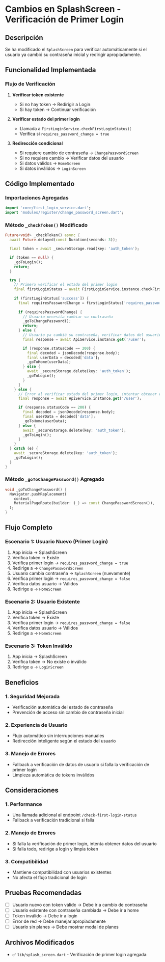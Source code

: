 # Cambios en SplashScreen - Verificación de Primer Login

## Descripción

Se ha modificado el `SplashScreen` para verificar automáticamente si el usuario ya cambió su contraseña inicial y redirigir apropiadamente.

## Funcionalidad Implementada

### Flujo de Verificación

1. **Verificar token existente**
   - Si no hay token → Redirigir a Login
   - Si hay token → Continuar verificación

2. **Verificar estado del primer login**
   - Llamada a `FirstLoginService.checkFirstLoginStatus()`
   - Verifica si `requires_password_change = true`

3. **Redirección condicional**
   - Si requiere cambio de contraseña → `ChangePasswordScreen`
   - Si no requiere cambio → Verificar datos del usuario
   - Si datos válidos → `HomeScreen`
   - Si datos inválidos → `LoginScreen`

## Código Implementado

### Importaciones Agregadas
```dart
import 'core/first_login_service.dart';
import 'modules/register/change_password_screen.dart';
```

### Método `_checkToken()` Modificado
```dart
Future<void> _checkToken() async {
  await Future.delayed(const Duration(seconds: 3));

  final token = await _secureStorage.read(key: 'auth_token');

  if (token == null) {
    _goToLogin();
    return;
  }

  try {
    // Primero verificar el estado del primer login
    final firstLoginStatus = await FirstLoginService.instance.checkFirstLoginStatus();
    
    if (firstLoginStatus['success']) {
      final requiresPasswordChange = firstLoginStatus['requires_password_change'] ?? false;
      
      if (requiresPasswordChange) {
        // Usuario necesita cambiar su contraseña
        _goToChangePassword();
        return;
      } else {
        // Usuario ya cambió su contraseña, verificar datos del usuario
        final response = await ApiService.instance.get('/user');

        if (response.statusCode == 200) {
          final decoded = jsonDecode(response.body);
          final userData = decoded['data'];
          _goToHome(userData);
        } else {
          await _secureStorage.delete(key: 'auth_token');
          _goToLogin();
        }
      }
    } else {
      // Error al verificar estado del primer login, intentar obtener datos del usuario
      final response = await ApiService.instance.get('/user');

      if (response.statusCode == 200) {
        final decoded = jsonDecode(response.body);
        final userData = decoded['data'];
        _goToHome(userData);
      } else {
        await _secureStorage.delete(key: 'auth_token');
        _goToLogin();
      }
    }
  } catch (e) {
    await _secureStorage.delete(key: 'auth_token');
    _goToLogin();
  }
}
```

### Método `_goToChangePassword()` Agregado
```dart
void _goToChangePassword() {
  Navigator.pushReplacement(
    context,
    MaterialPageRoute(builder: (_) => const ChangePasswordScreen()),
  );
}
```

## Flujo Completo

### Escenario 1: Usuario Nuevo (Primer Login)
1. App inicia → SplashScreen
2. Verifica token → Existe
3. Verifica primer login → `requires_password_change = true`
4. Redirige a → `ChangePasswordScreen`
5. Usuario cambia contraseña → `SplashScreen` (nuevamente)
6. Verifica primer login → `requires_password_change = false`
7. Verifica datos usuario → Válidos
8. Redirige a → `HomeScreen`

### Escenario 2: Usuario Existente
1. App inicia → SplashScreen
2. Verifica token → Existe
3. Verifica primer login → `requires_password_change = false`
4. Verifica datos usuario → Válidos
5. Redirige a → `HomeScreen`

### Escenario 3: Token Inválido
1. App inicia → SplashScreen
2. Verifica token → No existe o inválido
3. Redirige a → `LoginScreen`

## Beneficios

### 1. **Seguridad Mejorada**
- Verificación automática del estado de contraseña
- Prevención de acceso sin cambio de contraseña inicial

### 2. **Experiencia de Usuario**
- Flujo automático sin interrupciones manuales
- Redirección inteligente según el estado del usuario

### 3. **Manejo de Errores**
- Fallback a verificación de datos de usuario si falla la verificación de primer login
- Limpieza automática de tokens inválidos

## Consideraciones

### 1. **Performance**
- Una llamada adicional al endpoint `/check-first-login-status`
- Fallback a verificación tradicional si falla

### 2. **Manejo de Errores**
- Si falla la verificación de primer login, intenta obtener datos del usuario
- Si falla todo, redirige a login y limpia token

### 3. **Compatibilidad**
- Mantiene compatibilidad con usuarios existentes
- No afecta el flujo tradicional de login

## Pruebas Recomendadas

- [ ] Usuario nuevo con token válido → Debe ir a cambio de contraseña
- [ ] Usuario existente con contraseña cambiada → Debe ir a home
- [ ] Token inválido → Debe ir a login
- [ ] Error de red → Debe manejar apropiadamente
- [ ] Usuario sin planes → Debe mostrar modal de planes

## Archivos Modificados

- ✅ `lib/splash_screen.dart` - Verificación de primer login agregada 